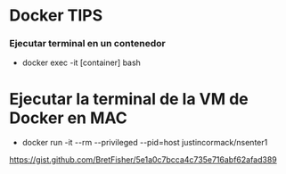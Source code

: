 # Docker TIPS #


### Ejecutar terminal en un contenedor ###
- docker exec -it [container] bash

# Ejecutar la terminal de la VM de Docker en MAC

- docker run -it --rm --privileged --pid=host justincormack/nsenter1 

https://gist.github.com/BretFisher/5e1a0c7bcca4c735e716abf62afad389
